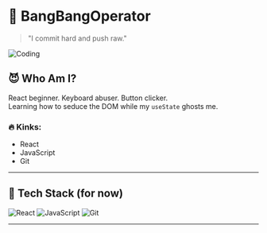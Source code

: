 # 🔫 BangBangOperator

> "I commit hard and push raw."

![Coding](https://media.giphy.com/media/3o7abB06u9bNzA8lu8/giphy.gif)

## 😈 Who Am I?

React beginner. Keyboard abuser. Button clicker.  
Learning how to seduce the DOM while my `useState` ghosts me.

### 🔥 Kinks:
- React
- JavaScript
- Git

---

## 🧪 Tech Stack (for now)

![React](https://img.shields.io/badge/-React-61DAFB?logo=react&logoColor=white&style=for-the-badge)
![JavaScript](https://img.shields.io/badge/-JavaScript-F7DF1E?logo=javascript&logoColor=black&style=for-the-badge)
![Git](https://img.shields.io/badge/-Git-F05032?logo=git&logoColor=white&style=for-the-badge)

---

